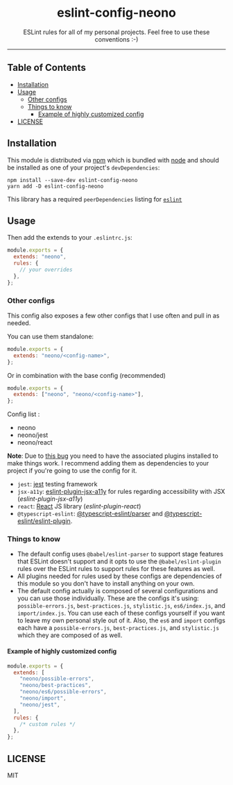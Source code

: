 <div align="center">
<h1>eslint-config-neono</h1>

<p>ESLint rules for all of my personal projects. Feel free to use these conventions :-)</p>
</div>

---

## Table of Contents

<!-- START doctoc generated TOC please keep comment here to allow auto update -->
<!-- DON'T EDIT THIS SECTION, INSTEAD RE-RUN doctoc TO UPDATE -->

- [Installation](#installation)
- [Usage](#usage)
  - [Other configs](#other-configs)
  - [Things to know](#things-to-know)
    - [Example of highly customized config](#example-of-highly-customized-config)
- [LICENSE](#license)

<!-- END doctoc generated TOC please keep comment here to allow auto update -->

## Installation

This module is distributed via [npm][npm] which is bundled with [node][node] and
should be installed as one of your project's `devDependencies`:

```
npm install --save-dev eslint-config-neono
yarn add -D eslint-config-neono
```

This library has a required `peerDependencies` listing for [`eslint`][eslint]

## Usage

Then add the extends to your `.eslintrc.js`:

```javascript
module.exports = {
  extends: "neono",
  rules: {
    // your overrides
  },
};
```

### Other configs

This config also exposes a few other configs that I use often and pull in as
needed.

You can use them standalone:

```javascript
module.exports = {
  extends: "neono/<config-name>",
};
```

Or in combination with the base config (recommended)

```javascript
module.exports = {
  extends: ["neono", "neono/<config-name>"],
};
```

Config list :

- neono
- neono/jest
- neono/react

**Note**: Due to [this bug](https://github.com/eslint/eslint/issues/3458) you
need to have the associated plugins installed to make things work. I recommend
adding them as dependencies to your project if you're going to use the config
for it.

- `jest`: [jest](http://facebook.github.io/jest/) testing framework
- `jsx-a11y`:
  [eslint-plugin-jsx-a11y](https://github.com/evcohen/eslint-plugin-jsx-a11y)
  for rules regarding accessibility with JSX (_eslint-plugin-jsx-a11y_)
- `react`: [React](https://www.npmjs.com/package/react) JS library
  (_eslint-plugin-react_)
- `@typescript-eslint`:
  [@typescript-eslint/parser](https://www.npmjs.com/package/@typescript-eslint/parser)
  and
  [@typescript-eslint/eslint-plugin](https://www.npmjs.com/package/@typescript-eslint/eslint-plugin).

### Things to know

- The default config uses `@babel/eslint-parser` to support stage features that
  ESLint doesn't support and it opts to use the `@babel/eslint-plugin` rules
  over the ESLint rules to support rules for these features as well.
- All plugins needed for rules used by these configs are dependencies of this
  module so you don't have to install anything on your own.
- The default config actually is composed of several configurations and you can
  use those individually. These are the configs it's using:
  `possible-errors.js`, `best-practices.js`, `stylistic.js`, `es6/index.js`, and
  `import/index.js`. You can use each of these configs yourself if you want to
  leave my own personal style out of it. Also, the `es6` and `import` configs
  each have a `possible-errors.js`, `best-practices.js`, and `stylistic.js`
  which they are composed of as well.

#### Example of highly customized config

```javascript
module.exports = {
  extends: [
    "neono/possible-errors",
    "neono/best-practices",
    "neono/es6/possible-errors",
    "neono/import",
    "neono/jest",
  ],
  rules: {
    /* custom rules */
  },
};
```

[//]: #
[//]: # "## Issues"
[//]: #
[//]: # "_Looking to contribute? Look for the [Good First Issue][good-first-issue]"
[//]: # "label._"
[//]: #
[//]: # "### 🐛 Bugs"
[//]: #
[//]: # "Please file an issue for bugs, missing documentation, or unexpected behavior."
[//]: #
[//]: # "[**See Bugs**][bugs]"
[//]: #
[//]: # "### 💡 Feature Requests"
[//]: #
[//]: # "Please file an issue to suggest new features. Vote on feature requests by adding"
[//]: # "a 👍. This helps maintainers prioritize what to work on."
[//]: #
[//]: # "[**See Feature Requests**][requests]"

## LICENSE

MIT

<!-- prettier-ignore-start -->
[npm]: https://www.npmjs.com
[node]: https://nodejs.org
[eslint]: https://github.com/eslint/eslint
<!-- prettier-ignore-end -->
